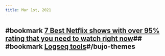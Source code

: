 ```yaml
---
title: Mar 1st, 2021
---
```


## #bookmark [7 Best Netflix shows with over 95% rating that you need to watch right now](https://www.gqindia.com/binge-watch/collection/best-netflix-shows-with-over-95-rating-that-you-need-to-watch-right-now/)## #bookmark [Logseq tools](https://piotrsss.github.io/logseq-tools/public/)#/bujo-themes
